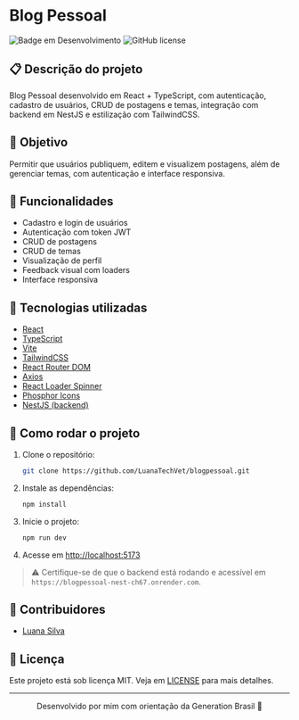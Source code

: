 # Blog Pessoal

![Badge em Desenvolvimento](https://img.shields.io/badge/STATUS-EM%20DESENVOLVIMENTO-blue)
![GitHub license](https://img.shields.io/github/license/LuanaTechVet/blogpessoal)

## 📋 Descrição do projeto

Blog Pessoal desenvolvido em React + TypeScript, com autenticação, cadastro de usuários, CRUD de postagens e temas, integração com backend em NestJS e estilização com TailwindCSS.

## :dart: Objetivo

Permitir que usuários publiquem, editem e visualizem postagens, além de gerenciar temas, com autenticação e interface responsiva.

## :hammer: Funcionalidades

- Cadastro e login de usuários
- Autenticação com token JWT
- CRUD de postagens
- CRUD de temas
- Visualização de perfil
- Feedback visual com loaders
- Interface responsiva

## :rocket: Tecnologias utilizadas

- [React](https://react.dev/)
- [TypeScript](https://www.typescriptlang.org/)
- [Vite](https://vitejs.dev/)
- [TailwindCSS](https://tailwindcss.com/)
- [React Router DOM](https://reactrouter.com/)
- [Axios](https://axios-http.com/)
- [React Loader Spinner](https://mhnpd.github.io/react-loader-spinner/)
- [Phosphor Icons](https://phosphoricons.com/)
- [NestJS (backend)](https://nestjs.com/)

## :construction: Como rodar o projeto

1. Clone o repositório:
   ```sh
   git clone https://github.com/LuanaTechVet/blogpessoal.git
   ```
2. Instale as dependências:
   ```sh
   npm install
   ```
3. Inicie o projeto:
   ```sh
   npm run dev
   ```
4. Acesse em [http://localhost:5173](http://localhost:5173)

> ⚠️ Certifique-se de que o backend está rodando e acessível em `https://blogpessoal-nest-ch67.onrender.com`.

## :busts_in_silhouette: Contribuidores

- [Luana Silva](https://github.com/LuanaTechVet)

## :page_facing_up: Licença

Este projeto está sob licença MIT. Veja em [LICENSE](LICENSE) para mais detalhes.

---

<p align="center">Desenvolvido por mim com orientação da Generation Brasil 💙